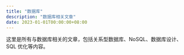 ```yaml
---
title: "数据库"
description: "数据库相关文章"
date: 2023-01-01T00:00:00+08:00
---
```


这里是所有与数据库相关的文章，包括关系型数据库、NoSQL、数据库设计、SQL 优化等内容。
